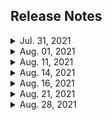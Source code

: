 ## Release Notes

<details close>
  <summary>Jul. 31, 2021</summary>
    <ol>
      <li>사이트 개편</li>
      <li>모든 게시물 이동</li>
    </ol>
</details>

<details close>
  <summary>Aug. 01, 2021</summary>
    <ol>
      <li>스크롤바 디자인 변경</li>
    </ol>
</details>

<details close>
  <summary>Aug. 11, 2021</summary>
    <ol>
      <li>Sitemap 적용</li>
    </ol>
</details>

<details close>
  <summary>Aug. 14, 2021</summary>
    <ol>
      <li>사이트 메인 이미지 변경</li>
      <li>포스트 별 영상 오류 수정</li>
    </ol>
</details>

<details close>
  <summary>Aug. 16, 2021</summary>
    <ol>
      <li>카테고리 페이지 수정</li>
      <li>index 페이지 디자인</li>
    </ol>
</details>

<details close>
  <summary>Aug. 21, 2021</summary>
    <ol>
      <li>Contact탭 Comming Soon
      <ul>
        <li>기능에 수정사항이 발견되어 잠시 쉬어갑니다.
        <li>추후 다시 오픈하겠습니다.
      </ul>
      <li>우클릭 방지</li>
    </ol>
</details>

<details close>
  <summary>Aug. 28, 2021</summary>
    <ol>
      <li>Contact탭 Open
    </ol>
</details>
